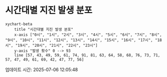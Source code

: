 # 시간대별 지진 발생 분포

```mermaid
xychart-beta
    title "시간대별 지진 발생 분포"
    x-axis ["0시", "1시", "2시", "3시", "4시", "5시", "6시", "7시", "8시", "9시", "10시", "11시", "12시", "13시", "14시", "15시", "16시", "17시", "18시", "19시", "20시", "21시", "22시", "23시"]
    y-axis "발생 횟수" 0 --> 93
    line [57, 43, 49, 59, 61, 74, 91, 81, 63, 64, 58, 68, 76, 73, 71, 57, 47, 49, 61, 69, 42, 47, 77, 56]
```

업데이트 시간: 2025-07-06 12:05:48
